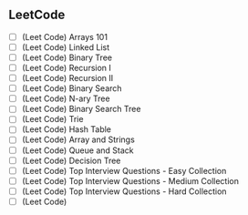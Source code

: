## LeetCode

- [ ] (Leet Code) Arrays 101
- [ ] (Leet Code) Linked List
- [ ] (Leet Code) Binary Tree
- [ ] (Leet Code) Recursion I
- [ ] (Leet Code) Recursion II
- [ ] (Leet Code) Binary Search
- [ ] (Leet Code) N-ary Tree
- [ ] (Leet Code) Binary Search Tree
- [ ] (Leet Code) Trie
- [ ] (Leet Code) Hash Table
- [ ] (Leet Code) Array and Strings
- [ ] (Leet Code) Queue and Stack
- [ ] (Leet Code) Decision Tree
- [ ] (Leet Code) Top Interview Questions - Easy Collection
- [ ] (Leet Code) Top Interview Questions - Medium Collection
- [ ] (Leet Code) Top Interview Questions - Hard Collection
- [ ] (Leet Code)
